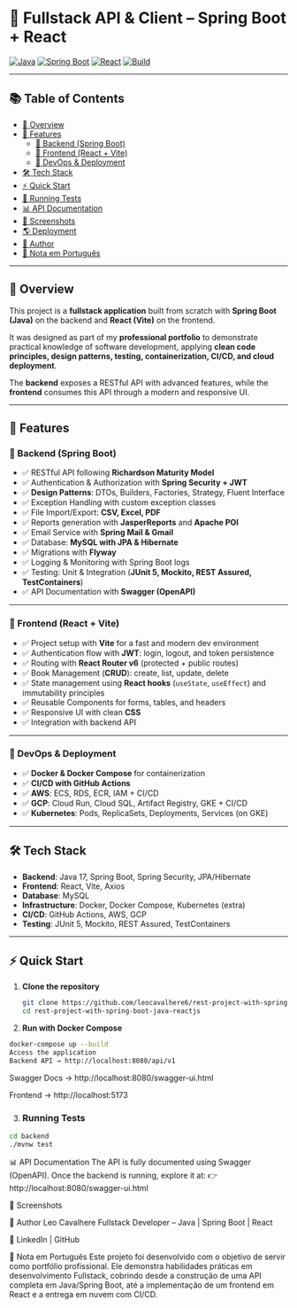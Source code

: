 # 📌 Fullstack API & Client – Spring Boot + React

[![Java](https://img.shields.io/badge/Java-17-red)]() 
[![Spring Boot](https://img.shields.io/badge/Spring%20Boot-3.0-brightgreen)]()
[![React](https://img.shields.io/badge/React-18-blue)]()
[![Build](https://github.com/leocavalhere6/your-repo-name/actions/workflows/ci.yml/badge.svg)]()

---

## 📚 Table of Contents
- [📖 Overview](#-overview)
- [🚀 Features](#-features)
  - [🔹 Backend (Spring Boot)](#-backend-spring-boot)
  - [🔹 Frontend (React + Vite)](#-frontend-react--vite)
  - [🔹 DevOps & Deployment](#-devops--deployment)
- [🛠️ Tech Stack](#️-tech-stack)
- [⚡ Quick Start](#-quick-start)
- [🧪 Running Tests](#-running-tests)
- [📊 API Documentation](#-api-documentation)
- [🎨 Screenshots](#-screenshots)
- [🌎 Deployment](#-deployment)
- [👤 Author](#-author)
- [📌 Nota em Português](#-nota-em-português)

---

## 📖 Overview

This project is a **fullstack application** built from scratch with **Spring Boot (Java)** on the backend and **React (Vite)** on the frontend.  

It was designed as part of my **professional portfolio** to demonstrate practical knowledge of software development, applying **clean code principles, design patterns, testing, containerization, CI/CD, and cloud deployment**.  

The **backend** exposes a RESTful API with advanced features, while the **frontend** consumes this API through a modern and responsive UI.  

---

## 🚀 Features

### 🔹 Backend (Spring Boot)

- ✅ RESTful API following **Richardson Maturity Model**
- ✅ Authentication & Authorization with **Spring Security + JWT**
- ✅ **Design Patterns**: DTOs, Builders, Factories, Strategy, Fluent Interface
- ✅ Exception Handling with custom exception classes
- ✅ File Import/Export: **CSV, Excel, PDF**
- ✅ Reports generation with **JasperReports** and **Apache POI**
- ✅ Email Service with **Spring Mail & Gmail**
- ✅ Database: **MySQL with JPA & Hibernate**
- ✅ Migrations with **Flyway**
- ✅ Logging & Monitoring with Spring Boot logs
- ✅ Testing: Unit & Integration (**JUnit 5, Mockito, REST Assured, TestContainers**)
- ✅ API Documentation with **Swagger (OpenAPI)**

---

### 🔹 Frontend (React + Vite)

- ✅ Project setup with **Vite** for a fast and modern dev environment
- ✅ Authentication flow with **JWT**: login, logout, and token persistence
- ✅ Routing with **React Router v6** (protected + public routes)
- ✅ Book Management (**CRUD**): create, list, update, delete
- ✅ State management using **React hooks** (`useState`, `useEffect`) and immutability principles
- ✅ Reusable Components for forms, tables, and headers
- ✅ Responsive UI with clean **CSS**
- ✅ Integration with backend API

---

### 🔹 DevOps & Deployment

- ✅ **Docker & Docker Compose** for containerization  
- ✅ **CI/CD with GitHub Actions**  
- ✅ **AWS**: ECS, RDS, ECR, IAM + CI/CD  
- ✅ **GCP**: Cloud Run, Cloud SQL, Artifact Registry, GKE + CI/CD  
- ✅ **Kubernetes**: Pods, ReplicaSets, Deployments, Services (on GKE)  

---

## 🛠️ Tech Stack

- **Backend**: Java 17, Spring Boot, Spring Security, JPA/Hibernate  
- **Frontend**: React, Vite, Axios  
- **Database**: MySQL  
- **Infrastructure**: Docker, Docker Compose, Kubernetes (extra)  
- **CI/CD**: GitHub Actions, AWS, GCP  
- **Testing**: JUnit 5, Mockito, REST Assured, TestContainers  

---

## ⚡ Quick Start

1. **Clone the repository**
   ```bash
   git clone https://github.com/leocavalhere6/rest-project-with-spring-boot-java-reactjs.git
   cd rest-project-with-spring-boot-java-reactjs

2. **Run with Docker Compose**
```bash
docker-compose up --build
Access the application
Backend API → http://localhost:8080/api/v1

```
Swagger Docs → http://localhost:8080/swagger-ui.html

Frontend → http://localhost:5173

3. ### Running Tests
```bash
cd backend
./mvnw test
```
📊 API Documentation
The API is fully documented using Swagger (OpenAPI).
Once the backend is running, explore it at:
👉 http://localhost:8080/swagger-ui.html

🎨 Screenshots


👤 Author
Leo Cavalhere
Fullstack Developer – Java | Spring Boot | React

🔗 LinkedIn | GitHub

📌 Nota em Português
Este projeto foi desenvolvido com o objetivo de servir como portfólio profissional.
Ele demonstra habilidades práticas em desenvolvimento Fullstack, cobrindo desde a construção de uma API completa em Java/Spring Boot, até a implementação de um frontend em React e a entrega em nuvem com CI/CD.
